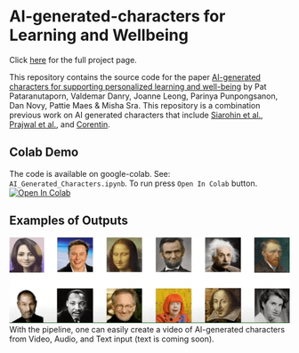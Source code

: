 # AI-generated-characters for Learning and Wellbeing
Click [here](https://www.media.mit.edu/projects/Ai-generated-characters/overview/) for the full project page.

This repository contains the source code for the paper [AI-generated characters for supporting personalized learning and well-being](https://www.nature.com/articles/s42256-021-00417-9) by Pat Pataranutaporn, Valdemar Danry, Joanne Leong, Parinya Punpongsanon, Dan Novy, Pattie Maes & Misha Sra. This repository is a combination previous work on AI generated characters that include [Siarohin et al.](https://github.com/AliaksandrSiarohin/first-order-model), [Prajwal et al.](https://github.com/Rudrabha/Wav2Lip), and [Corentin](https://github.com/CorentinJ/Real-Time-Voice-Cloning).

## Colab Demo 
The code is available on google-colab. See: ```AI_Generated_Characters.ipynb```. To run press ```Open In Colab``` button. 
[![Open In Colab](https://colab.research.google.com/assets/colab-badge.svg)](https://colab.research.google.com/drive/1y0YigI1RiTVd2Qr6HHpesAwYoovcvZaE?usp=sharing)

## Examples of Outputs
![Screenshot](cover.gif)
With the pipeline, one can easily create a video of AI-generated characters from Video, Audio, and Text input (text is coming soon).


